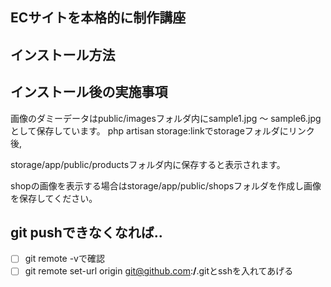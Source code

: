 ## ECサイトを本格的に制作講座

## インストール方法

## インストール後の実施事項

画像のダミーデータはpublic/imagesフォルダ内にsample1.jpg 〜 sample6.jpgとして保存しています。 php artisan storage:linkでstorageフォルダにリンク後,

storage/app/public/productsフォルダ内に保存すると表示されます。

shopの画像を表示する場合はstorage/app/public/shopsフォルダを作成し画像を保存してください。

## git pushできなくなれば..

- [ ] git remote -vで確認
- [ ] git remote set-url origin git@github.com:****/****.gitとsshを入れてあげる
